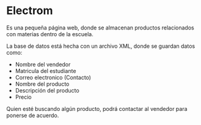 # Electrom
Es una pequeña página web, donde se almacenan productos relacionados con materias dentro de la escuela.

La base de datos está hecha con un archivo XML, donde se guardan datos como:
- Nombre del vendedor
- Matricula del estudiante
- Correo electronico (Contacto)
- Nombre del producto
- Descripción del producto
- Precio

Quien esté buscando algún producto, podrá contactar al vendedor para ponerse de acuerdo.